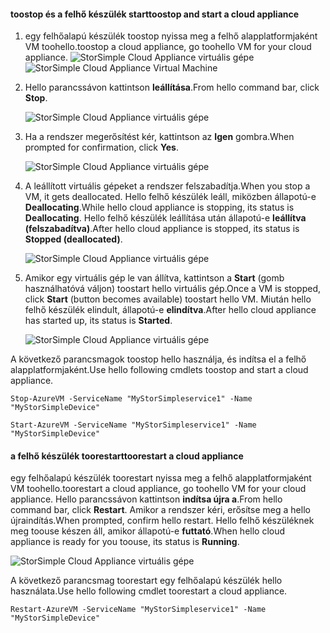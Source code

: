 #### <a name="toostop-and-start-a-cloud-appliance"></a><span data-ttu-id="f7225-101">toostop és a felhő készülék start</span><span class="sxs-lookup"><span data-stu-id="f7225-101">toostop and start a cloud appliance</span></span>

1. <span data-ttu-id="f7225-102">egy felhőalapú készülék toostop nyissa meg a felhő alapplatformjaként VM toohello.</span><span class="sxs-lookup"><span data-stu-id="f7225-102">toostop a cloud appliance, go toohello VM for your cloud appliance.</span></span>
    <span data-ttu-id="f7225-103">![StorSimple Cloud Appliance virtuális gépe](./media/storsimple-8000-stop-restart-cloud-appliance/sca-stop-restart1.png)</span><span class="sxs-lookup"><span data-stu-id="f7225-103">![StorSimple Cloud Appliance Virtual Machine](./media/storsimple-8000-stop-restart-cloud-appliance/sca-stop-restart1.png)</span></span>

2. <span data-ttu-id="f7225-104">Hello parancssávon kattintson **leállítása**.</span><span class="sxs-lookup"><span data-stu-id="f7225-104">From hello command bar, click **Stop**.</span></span>

    ![StorSimple Cloud Appliance virtuális gépe](./media/storsimple-8000-stop-restart-cloud-appliance/sca-stop-restart2.png)

3. <span data-ttu-id="f7225-106">Ha a rendszer megerősítést kér, kattintson az **Igen** gombra.</span><span class="sxs-lookup"><span data-stu-id="f7225-106">When prompted for confirmation, click **Yes**.</span></span>

    ![StorSimple Cloud Appliance virtuális gépe](./media/storsimple-8000-stop-restart-cloud-appliance/sca-stop-restart3.png)

4. <span data-ttu-id="f7225-108">A leállított virtuális gépeket a rendszer felszabadítja.</span><span class="sxs-lookup"><span data-stu-id="f7225-108">When you stop a VM, it gets deallocated.</span></span> <span data-ttu-id="f7225-109">Hello felhő készülék leáll, miközben állapotú-e **Deallocating**.</span><span class="sxs-lookup"><span data-stu-id="f7225-109">While hello cloud appliance is stopping, its status is **Deallocating**.</span></span> <span data-ttu-id="f7225-110">Hello felhő készülék leállítása után állapotú-e **leállítva (felszabadítva)**.</span><span class="sxs-lookup"><span data-stu-id="f7225-110">After hello cloud appliance is stopped, its status is **Stopped (deallocated)**.</span></span>

    ![StorSimple Cloud Appliance virtuális gépe](./media/storsimple-8000-stop-restart-cloud-appliance/sca-stop-restart4.png)

5. <span data-ttu-id="f7225-112">Amikor egy virtuális gép le van állítva, kattintson a **Start** (gomb használhatóvá váljon) toostart hello virtuális gép.</span><span class="sxs-lookup"><span data-stu-id="f7225-112">Once a VM is stopped, click **Start** (button becomes available) toostart hello VM.</span></span> <span data-ttu-id="f7225-113">Miután hello felhő készülék elindult, állapotú-e **elindítva**.</span><span class="sxs-lookup"><span data-stu-id="f7225-113">After hello cloud appliance has started up, its status is **Started**.</span></span>

    ![StorSimple Cloud Appliance virtuális gépe](./media/storsimple-8000-stop-restart-cloud-appliance/sca-stop-restart5.png)

<span data-ttu-id="f7225-115">A következő parancsmagok toostop hello használja, és indítsa el a felhő alapplatformjaként.</span><span class="sxs-lookup"><span data-stu-id="f7225-115">Use hello following cmdlets toostop and start a cloud appliance.</span></span>

`Stop-AzureVM -ServiceName "MyStorSimpleservice1" -Name "MyStorSimpleDevice"`

`Start-AzureVM -ServiceName "MyStorSimpleservice1" -Name "MyStorSimpleDevice"`

#### <a name="toorestart-a-cloud-appliance"></a><span data-ttu-id="f7225-116">a felhő készülék toorestart</span><span class="sxs-lookup"><span data-stu-id="f7225-116">toorestart a cloud appliance</span></span>

<span data-ttu-id="f7225-117">egy felhőalapú készülék toorestart nyissa meg a felhő alapplatformjaként VM toohello.</span><span class="sxs-lookup"><span data-stu-id="f7225-117">toorestart a cloud appliance, go toohello VM for your cloud appliance.</span></span> <span data-ttu-id="f7225-118">Hello parancssávon kattintson **indítsa újra a**.</span><span class="sxs-lookup"><span data-stu-id="f7225-118">From hello command bar, click **Restart**.</span></span> <span data-ttu-id="f7225-119">Amikor a rendszer kéri, erősítse meg a hello újraindítás.</span><span class="sxs-lookup"><span data-stu-id="f7225-119">When prompted, confirm hello restart.</span></span> <span data-ttu-id="f7225-120">Hello felhő készüléknek meg toouse készen áll, amikor állapotú-e **futtató**.</span><span class="sxs-lookup"><span data-stu-id="f7225-120">When hello cloud appliance is ready for you toouse, its status is **Running**.</span></span>

![StorSimple Cloud Appliance virtuális gépe](./media/storsimple-8000-stop-restart-cloud-appliance/sca-stop-restart6.png)

<span data-ttu-id="f7225-122">A következő parancsmag toorestart egy felhőalapú készülék hello használata.</span><span class="sxs-lookup"><span data-stu-id="f7225-122">Use hello following cmdlet toorestart a cloud appliance.</span></span>

`Restart-AzureVM -ServiceName "MyStorSimpleservice1" -Name "MyStorSimpleDevice"`

